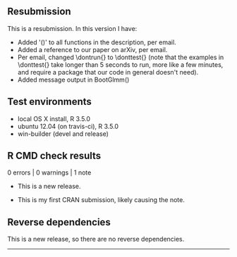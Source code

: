 ## Resubmission
This is a resubmission. In this version I have:
* Added '()' to all functions in the description, per email.
* Added a reference to our paper on arXiv, per email.
* Per email, changed \dontrun{} to \donttest{} (note that the examples in \donttest{} take longer than 5 seconds to run, more like a few minutes, and require a package that our code in general
doesn't need).
* Added message output in BootGlmm()


## Test environments
* local OS X install, R 3.5.0
* ubuntu 12.04 (on travis-ci), R 3.5.0
* win-builder (devel and release)

## R CMD check results

0 errors | 0 warnings | 1 note

* This is a new release.

* This is my first CRAN submission, likely causing the note.

## Reverse dependencies

This is a new release, so there are no reverse dependencies.

---
